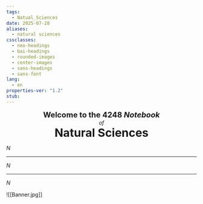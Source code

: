 ```yaml
---
tags:
  - Natual_Sciences
date: 2025-07-28
aliases:
  - natural sciences
cssclasses:
  - neo-headings
  - bai-headings
  - rounded-images
  - center-images
  - sans-headings
  - sans-font
lang:
  - en
properties-ver: "1.2"
stub:
---
```

<p style="text-align:center;"><span style="font-size:20px;"><strong>Welcome to the 4248 <i>Notebook</i></strong></span><br><i>of</i><br><span style="font-size:30px;"><strong>Natural Sciences</strong></span></p>
<div class="X42-star-break-line-container">
<p class="X42-star-break-line"><i>N</i></p>
<hr>
<p class="X42-star-break-line"><i>N</i></p>
<hr>
<p class="X42-star-break-line"><i>N</i></p>
</div>

![[Banner.jpg]]
